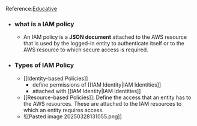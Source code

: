 Reference:[Educative](https://www.educative.io/courses/aws-solutions-architect-associate/iam-policies) 
* ### what is a IAM policy
	* An IAM policy is a **JSON document** attached to the AWS resource that is used by the logged-in entity to authenticate itself or to the AWS resource to which secure access is required.
* ### Types of IAM Policy
	* [[Identity-based Policies]]
		* define permissions of [[IAM Identity|IAM Identities]] 
		* attached with [[IAM Identity|IAM Identities]]
	* [[Resource-based Policies]]: Define the access that an entity has to the AWS resources. These are attached to the IAM resources to which an entity requires access.
	* ![[Pasted image 20250328131055.png]]